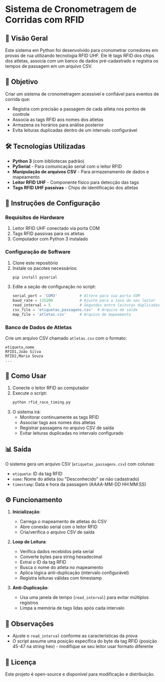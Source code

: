 # Sistema de Cronometragem de Corridas com RFID

## 📌 Visão Geral

Este sistema em Python foi desenvolvido para cronometrar corredores em provas de rua utilizando tecnologia RFID UHF. Ele lê tags RFID dos chips dos atletas, associa com um banco de dados pré-cadastrado e registra os tempos de passagem em um arquivo CSV.

## 🎯 Objetivo

Criar um sistema de cronometragem acessível e confiável para eventos de corrida que:
- Registra com precisão a passagem de cada atleta nos pontos de controle
- Associa as tags RFID aos nomes dos atletas
- Armazena os horários para análise posterior
- Evita leituras duplicadas dentro de um intervalo configurável

## 🛠 Tecnologias Utilizadas

- **Python 3** (com bibliotecas padrão)
- **PySerial** - Para comunicação serial com o leitor RFID
- **Manipulação de arquivos CSV** - Para armazenamento de dados e mapeamento
- **Leitor RFID UHF** - Componente físico para detecção das tags
- **Tags RFID UHF passivas** - Chips de identificação dos atletas

## 🔧 Instruções de Configuração

### Requisitos de Hardware
1. Leitor RFID UHF conectado via porta COM
2. Tags RFID passivas para os atletas
3. Computador com Python 3 instalado

### Configuração de Software
1. Clone este repositório
2. Instale os pacotes necessários:
   ```bash
   pip install pyserial
   ```
3. Edite a seção de configuração no script:
   ```python
   serial_port = 'COM3'          # Altere para sua porta COM
   baud_rate = 115200            # Ajuste para a taxa do seu leitor
   read_interval = 5             # Segundos entre leituras duplicadas
   csv_file = 'etiquetas_passagens.csv'  # Arquivo de saída
   map_file = 'atletas.csv'      # Arquivo de mapeamento
   ```

### Banco de Dados de Atletas
Crie um arquivo CSV chamado `atletas.csv` com o formato:
```
etiqueta,nome
RFID1,João Silva
RFID2,Maria Souza
...
```

## 🚀 Como Usar
1. Conecte o leitor RFID ao computador
2. Execute o script:
   ```bash
   python rfid_race_timing.py
   ```
3. O sistema irá:
   - Monitorar continuamente as tags RFID
   - Associar tags aos nomes dos atletas
   - Registrar passagens no arquivo CSV de saída
   - Evitar leituras duplicadas no intervalo configurado

## 📊 Saída
O sistema gera um arquivo CSV (`etiquetas_passagens.csv`) com colunas:
- `etiqueta`: ID da tag RFID
- `nome`: Nome do atleta (ou "Desconhecido" se não cadastrado)
- `timestamp`: Data e hora da passagem (AAAA-MM-DD HH:MM:SS)

## ⚙️ Funcionamento
1. **Inicialização**:
   - Carrega o mapeamento de atletas do CSV
   - Abre conexão serial com o leitor RFID
   - Cria/verifica o arquivo CSV de saída

2. **Loop de Leitura**:
   - Verifica dados recebidos pela serial
   - Converte bytes para string hexadecimal
   - Extrai o ID da tag RFID
   - Busca o nome do atleta no mapeamento
   - Aplica lógica anti-duplicação (intervalo configurável)
   - Registra leituras válidas com timestamp

3. **Anti-Duplicação**:
   - Usa uma janela de tempo (`read_interval`) para evitar múltiplos registros
   - Limpa a memória de tags lidas após cada intervalo

## 📝 Observações
- Ajuste o `read_interval` conforme as características da prova
- O script assume uma posição específica do byte da tag RFID (posição 45-47 na string hex) - modifique se seu leitor usar formato diferente

## 📜 Licença
Este projeto é open-source e disponível para modificação e distribuição.
